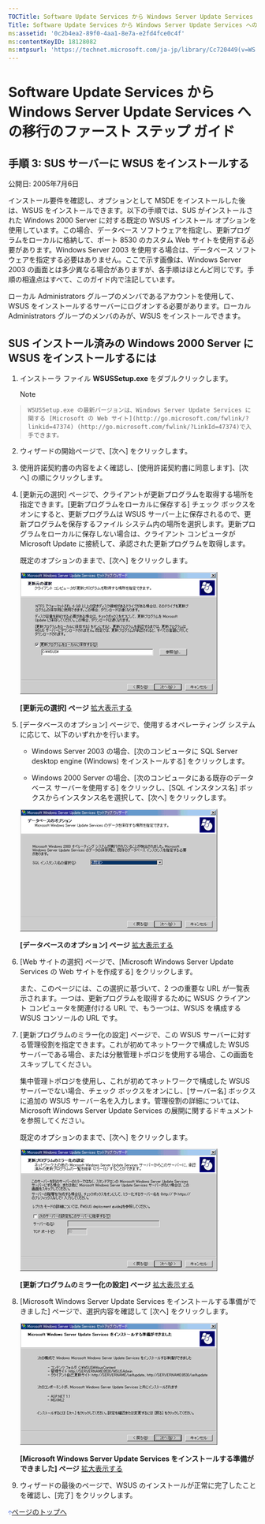 ```yaml
---
TOCTitle: Software Update Services から Windows Server Update Services への移行のファースト ステップ ガイド
Title: Software Update Services から Windows Server Update Services への移行のファースト ステップ ガイド
ms:assetid: '0c2b4ea2-89f0-4aa1-8e7a-e2fd4fce0c4f'
ms:contentKeyID: 18128082
ms:mtpsurl: 'https://technet.microsoft.com/ja-jp/library/Cc720449(v=WS.10)'
---
```


Software Update Services から Windows Server Update Services への移行のファースト ステップ ガイド
=================================================================================================

手順 3: SUS サーバーに WSUS をインストールする
----------------------------------------------

公開日: 2005年7月6日

インストール要件を確認し、オプションとして MSDE をインストールした後は、WSUS をインストールできます。以下の手順では、SUS がインストールされた Windows 2000 Server に対する既定の WSUS インストール オプションを使用しています。この場合、データベース ソフトウェアを指定し、更新プログラムをローカルに格納して、ポート 8530 のカスタム Web サイトを使用する必要があります。Windows Server 2003 を使用する場合は、データベース ソフトウェアを指定する必要はありません。ここで示す画像は、Windows Server 2003 の画面とは多少異なる場合がありますが、各手順はほとんど同じです。手順の相違点はすべて、このガイド内で注記しています。

ローカル Administrators グループのメンバであるアカウントを使用して、WSUS をインストールするサーバーにログオンする必要があります。ローカル Administrators グループのメンバのみが、WSUS をインストールできます。

SUS インストール済みの Windows 2000 Server に WSUS をインストールするには
-------------------------------------------------------------------------

1.  インストーラ ファイル **WSUSSetup.exe** をダブルクリックします。

    > [!NOTE]

>     WSUSSetup.exe の最新バージョンは、Windows Server Update Services に関する [Microsoft の Web サイト](http://go.microsoft.com/fwlink/?linkid=47374) (http://go.microsoft.com/fwlink/?LinkId=47374)で入手できます。

2.  ウィザードの開始ページで、\[次へ\] をクリックします。

3.  使用許諾契約書の内容をよく確認し、\[使用許諾契約書に同意します\]、\[次へ\] の順にクリックします。

4.  \[更新元の選択\] ページで、クライアントが更新プログラムを取得する場所を指定できます。\[更新プログラムをローカルに保存する\] チェック ボックスをオンにすると、更新プログラムは WSUS サーバー上に保存されるので、更新プログラムを保存するファイル システム内の場所を選択します。更新プログラムをローカルに保存しない場合は、クライアント コンピュータが Microsoft Update に接続して、承認された更新プログラムを取得します。

    既定のオプションのままで、\[次へ\] をクリックします。

    ![](images/Cc720449.sus2_install_3ss(ja-jp,WS.10).gif)

    **\[更新元の選択\] ページ**
    [拡大表示する](https://technet.microsoft.com/ja-jp/cc720449.sus2_install_3s(ja-jp,ws.10).gif)

5.  \[データベースのオプション\] ページで、使用するオペレーティング システムに応じて、以下のいずれかを行います。

    -   Windows Server 2003 の場合、\[次のコンピュータに SQL Server desktop engine (Windows) をインストールする\] をクリックします。

    -   Windows 2000 Server の場合、\[次のコンピュータにある既存のデータベース サーバーを使用する\] をクリックし、\[SQL インスタンス名\] ボックスからインスタンス名を選択して、\[次へ\] をクリックします。

    ![](images/Cc720449.b25efed5-5654-485f-b34d-14686bed0240s(ja-jp,WS.10).gif)

    **\[データベースのオプション\] ページ**
    [拡大表示する](https://technet.microsoft.com/ja-jp/cc720449.b25efed5-5654-485f-b34d-14686bed0240(ja-jp,ws.10).gif)

6.  \[Web サイトの選択\] ページで、\[Microsoft Windows Server Update Services の Web サイトを作成する\] をクリックします。

    また、このページには、この選択に基づいて、2 つの重要な URL が一覧表示されます。一つは、更新プログラムを取得するために WSUS クライアント コンピュータを関連付ける URL で、もう一つは、WSUS を構成する WSUS コンソールの URL です。

7.  \[更新プログラムのミラー化の設定\] ページで、この WSUS サーバーに対する管理役割を指定できます。これが初めてネットワークで構成した WSUS サーバーである場合、または分散管理トポロジを使用する場合、この画面をスキップしてください。

    集中管理トポロジを使用し、これが初めてネットワークで構成した WSUS サーバーでない場合、チェック ボックスをオンにし、\[サーバー名\] ボックスに追加の WSUS サーバー名を入力します。管理役割の詳細については、Microsoft Windows Server Update Services の展開に関するドキュメント を参照してください。

    既定のオプションのままで、\[次へ\] をクリックします。

    ![](images/Cc720449.f26e09d5-983c-418d-8511-8960850403efs(ja-jp,WS.10).gif)

    **\[更新プログラムのミラー化の設定\] ページ**
    [拡大表示する](https://technet.microsoft.com/ja-jp/cc720449.f26e09d5-983c-418d-8511-8960850403ef(ja-jp,ws.10).gif)

8.  \[Microsoft Windows Server Update Services をインストールする準備ができました\] ページで、選択内容を確認して \[次へ\] をクリックします。

    ![](images/Cc720449.sus2_install_6ss(ja-jp,WS.10).gif)

    **\[Microsoft Windows Server Update Services をインストールする準備ができました\] ページ**
    [拡大表示する](https://technet.microsoft.com/ja-jp/cc720449.sus2_install_6s(ja-jp,ws.10).gif)

9.  ウィザードの最後のページで、WSUS のインストールが正常に完了したことを確認し、\[完了\] をクリックします。

![](images/Cc720449.arrow_px_up(ja-jp,WS.10).gif)[ページのトップへ](#ctl00_rs1_eb1_panel1)
